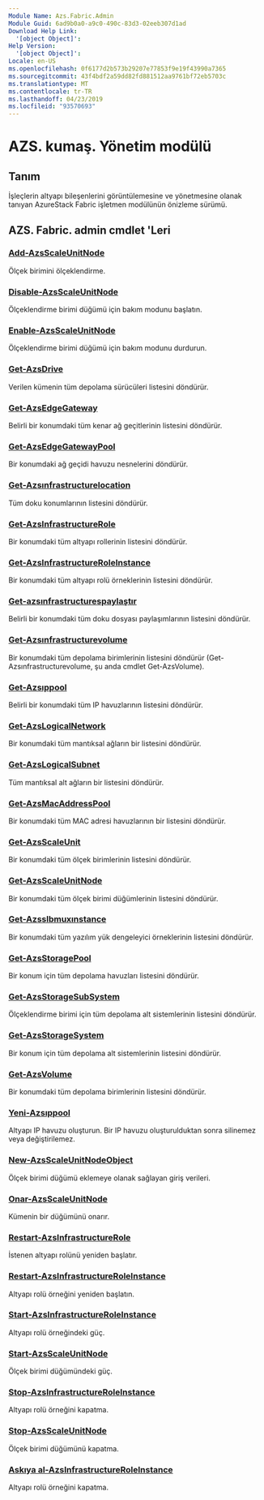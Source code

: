 ```yaml
---
Module Name: Azs.Fabric.Admin
Module Guid: 6ad9b0a0-a9c0-490c-83d3-02eeb307d1ad
Download Help Link:
  '[object Object]': 
Help Version:
  '[object Object]': 
Locale: en-US
ms.openlocfilehash: 0f6177d2b573b29207e77853f9e19f43990a7365
ms.sourcegitcommit: 43f4bdf2a59dd82fd881512aa9761bf72eb5703c
ms.translationtype: MT
ms.contentlocale: tr-TR
ms.lasthandoff: 04/23/2019
ms.locfileid: "93570693"
---
```

# AZS. kumaş. Yönetim modülü
## Tanım
İşleçlerin altyapı bileşenlerini görüntülemesine ve yönetmesine olanak tanıyan AzureStack Fabric işletmen modülünün önizleme sürümü.

## AZS. Fabric. admin cmdlet 'Leri
### [Add-AzsScaleUnitNode](Add-AzsScaleUnitNode.md)
Ölçek birimini ölçeklendirme.

### [Disable-AzsScaleUnitNode](Disable-AzsScaleUnitNode.md)
Ölçeklendirme birimi düğümü için bakım modunu başlatın.

### [Enable-AzsScaleUnitNode](Enable-AzsScaleUnitNode.md)
Ölçeklendirme birimi düğümü için bakım modunu durdurun.

### [Get-AzsDrive](Get-AzsDrive.md)
Verilen kümenin tüm depolama sürücüleri listesini döndürür.

### [Get-AzsEdgeGateway](Get-AzsEdgeGateway.md)
Belirli bir konumdaki tüm kenar ağ geçitlerinin listesini döndürür.

### [Get-AzsEdgeGatewayPool](Get-AzsEdgeGatewayPool.md)
Bir konumdaki ağ geçidi havuzu nesnelerini döndürür.

### [Get-Azsınfrastructurelocation](Get-AzsInfrastructureLocation.md)
Tüm doku konumlarının listesini döndürür.

### [Get-AzsInfrastructureRole](Get-AzsInfrastructureRole.md)
Bir konumdaki tüm altyapı rollerinin listesini döndürür.

### [Get-AzsInfrastructureRoleInstance](Get-AzsInfrastructureRoleInstance.md)
Bir konumdaki tüm altyapı rolü örneklerinin listesini döndürür.

### [Get-azsınfrastructurespaylaştır](Get-AzsInfrastructureShare.md)
Belirli bir konumdaki tüm doku dosyası paylaşımlarının listesini döndürür.

### [Get-Azsınfrastructurevolume](Get-AzsVolume.md)
Bir konumdaki tüm depolama birimlerinin listesini döndürür (Get-Azsınfrastructurevolume, şu anda cmdlet Get-AzsVolume).

### [Get-Azsıppool](Get-AzsIpPool.md)
Belirli bir konumdaki tüm IP havuzlarının listesini döndürür.

### [Get-AzsLogicalNetwork](Get-AzsLogicalNetwork.md)
Bir konumdaki tüm mantıksal ağların bir listesini döndürür.

### [Get-AzsLogicalSubnet](Get-AzsLogicalSubnet.md)
Tüm mantıksal alt ağların bir listesini döndürür.

### [Get-AzsMacAddressPool](Get-AzsMacAddressPool.md)
Bir konumdaki tüm MAC adresi havuzlarının bir listesini döndürür.

### [Get-AzsScaleUnit](Get-AzsScaleUnit.md)
Bir konumdaki tüm ölçek birimlerinin listesini döndürür.

### [Get-AzsScaleUnitNode](Get-AzsScaleUnitNode.md)
Bir konumdaki tüm ölçek birimi düğümlerinin listesini döndürür.

### [Get-Azsslbmuxınstance](Get-AzsSlbMuxInstance.md)
Bir konumdaki tüm yazılım yük dengeleyici örneklerinin listesini döndürür.

### [Get-AzsStoragePool](Get-AzsStoragePool.md)
Bir konum için tüm depolama havuzları listesini döndürür.

### [Get-AzsStorageSubSystem](Get-AzsStorageSubSystem.md)
Ölçeklendirme birimi için tüm depolama alt sistemlerinin listesini döndürür.

### [Get-AzsStorageSystem](Get-AzsStorageSystem.md)
Bir konum için tüm depolama alt sistemlerinin listesini döndürür.

### [Get-AzsVolume](Get-AzsVolume.md)
Bir konumdaki tüm depolama birimlerinin listesini döndürür.

### [Yeni-Azsıppool](New-AzsIpPool.md)
Altyapı IP havuzu oluşturun.
Bir IP havuzu oluşturulduktan sonra silinemez veya değiştirilemez.

### [New-AzsScaleUnitNodeObject](New-AzsScaleUnitNodeObject.md)
Ölçek birimi düğümü eklemeye olanak sağlayan giriş verileri.

### [Onar-AzsScaleUnitNode](Repair-AzsScaleUnitNode.md)
Kümenin bir düğümünü onarır.

### [Restart-AzsInfrastructureRole](Restart-AzsInfrastructureRole.md)
İstenen altyapı rolünü yeniden başlatır.

### [Restart-AzsInfrastructureRoleInstance](Restart-AzsInfrastructureRoleInstance.md)
Altyapı rolü örneğini yeniden başlatın.

### [Start-AzsInfrastructureRoleInstance](Start-AzsInfrastructureRoleInstance.md)
Altyapı rolü örneğindeki güç.

### [Start-AzsScaleUnitNode](Start-AzsScaleUnitNode.md)
Ölçek birimi düğümündeki güç.

### [Stop-AzsInfrastructureRoleInstance](Stop-AzsInfrastructureRoleInstance.md)
Altyapı rolü örneğini kapatma.

### [Stop-AzsScaleUnitNode](Stop-AzsScaleUnitNode.md)
Ölçek birimi düğümünü kapatma.

### [Askıya al-AzsInfrastructureRoleInstance](Suspend-AzsInfrastructureRoleInstance.md)
Altyapı rolü örneğini kapatma.

